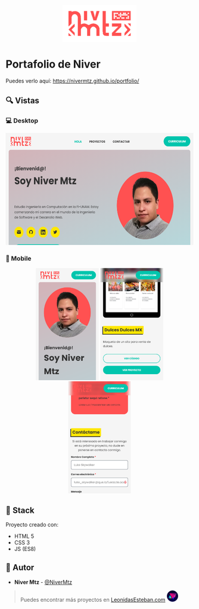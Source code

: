 <p align="center">
  <img src="./src/images/logo-niver-mtz-salmon.png" width="200">
</p>

# Portafolio de Niver

Puedes verlo aquí: https://nivermtz.github.io/portfolio/

## 🔍 Vistas 

### 💻 Desktop

<p align="center">
  <img src="./src/images/nivermtz.github.io_portfolio_desktop.png" height="300">
</p>

### 📱 Mobile

<p align="center">
  <img src="./src/images/nivermtz.github.io_portfolio_(Galaxy Note II).png" height="300">
  <img src="./src/images/nivermtz.github.io_portfolio_(Galaxy Note II) (1).png" height="300">
  <img src="./src/images/nivermtz.github.io_portfolio_(Galaxy Note II) (2).png" height="300">
</p>

## 📌 Stack

Proyecto creado con:
* HTML 5
* CSS 3
* JS (ES8)

## 🌟 Autor

* **Niver Mtz**  - [@NiverMtz](https://github.com/NiverMtz)

> Puedes encontrar más proyectos en
[LeonidasEsteban.com](https://leonidasesteban.com/proyectos/todos) <a href="https://leonidasesteban.com/proyectos/todos"><img src="https://raw.githubusercontent.com/no-te-rindas/logo/main/Logo/LonidasEsteban-destello-envolvente-circular-negro.png" height="30"/></a>
